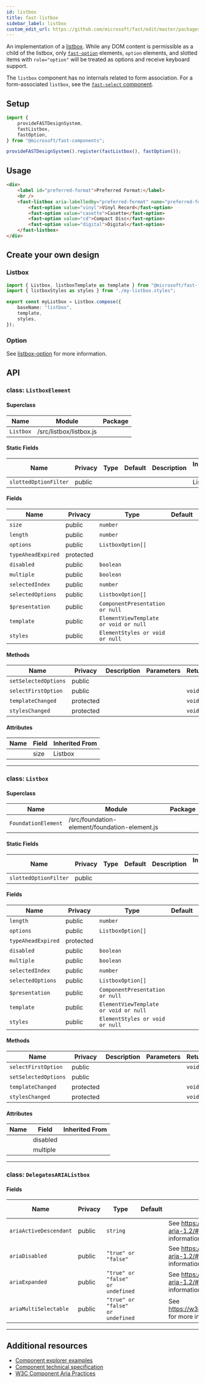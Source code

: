 ```yaml
---
id: listbox
title: fast-listbox
sidebar_label: listbox
custom_edit_url: https://github.com/microsoft/fast/edit/master/packages/web-components/fast-foundation/src/listbox/README.md
---
```


An implementation of a [listbox](https://www.w3.org/TR/wai-aria-practices-1.2/#Listbox). While any DOM content is permissible as a child of the listbox, only [`fast-option`](/docs/components/listbox-option) elements, `option` elements, and slotted items with `role="option"` will be treated as options and receive keyboard support.

The `listbox` component has no internals related to form association. For a form-associated `listbox`, see the [`fast-select` component](/docs/components/select).

## Setup

```ts
import {
    provideFASTDesignSystem,
    fastListbox,
    fastOption,
} from "@microsoft/fast-components";

provideFASTDesignSystem().register(fastListbox(), fastOption());
```

## Usage

```html live
<div>
    <label id="preferred-format">Preferred Format:</label>
    <br />
    <fast-listbox aria-labelledby="preferred-format" name="preferred-format">
        <fast-option value="vinyl">Vinyl Record</fast-option>
        <fast-option value="casette">Casette</fast-option>
        <fast-option value="cd">Compact Disc</fast-option>
        <fast-option value="digital">Digital</fast-option>
    </fast-listbox>
</div>
```

## Create your own design

### Listbox

```ts
import { Listbox, listboxTemplate as template } from "@microsoft/fast-foundation";
import { listboxStyles as styles } from "./my-listbox.styles";

export const myListbox = Listbox.compose({
    baseName: "listbox",
    template,
    styles,
});
```

### Option

See [listbox-option](/docs/components/listbox-option) for more information.

## API



### class: `ListboxElement`

#### Superclass

| Name      | Module                  | Package |
| --------- | ----------------------- | ------- |
| `Listbox` | /src/listbox/listbox.js |         |

#### Static Fields

| Name                  | Privacy | Type | Default | Description | Inherited From |
| --------------------- | ------- | ---- | ------- | ----------- | -------------- |
| `slottedOptionFilter` | public  |      |         |             | Listbox        |

#### Fields

| Name               | Privacy   | Type                                  | Default | Description | Inherited From    |
| ------------------ | --------- | ------------------------------------- | ------- | ----------- | ----------------- |
| `size`             | public    | `number`                              |         |             |                   |
| `length`           | public    | `number`                              |         |             | Listbox           |
| `options`          | public    | `ListboxOption[]`                     |         |             | Listbox           |
| `typeAheadExpired` | protected |                                       |         |             | Listbox           |
| `disabled`         | public    | `boolean`                             |         |             | Listbox           |
| `multiple`         | public    | `boolean`                             |         |             | Listbox           |
| `selectedIndex`    | public    | `number`                              |         |             | Listbox           |
| `selectedOptions`  | public    | `ListboxOption[]`                     |         |             | Listbox           |
| `$presentation`    | public    | `ComponentPresentation or null`       |         |             | FoundationElement |
| `template`         | public    | `ElementViewTemplate or void or null` |         |             | FoundationElement |
| `styles`           | public    | `ElementStyles or void or null`       |         |             | FoundationElement |

#### Methods

| Name                 | Privacy   | Description | Parameters | Return | Inherited From    |
| -------------------- | --------- | ----------- | ---------- | ------ | ----------------- |
| `setSelectedOptions` | public    |             |            |        | Listbox           |
| `selectFirstOption`  | public    |             |            | `void` | Listbox           |
| `templateChanged`    | protected |             |            | `void` | FoundationElement |
| `stylesChanged`      | protected |             |            | `void` | FoundationElement |

#### Attributes

| Name | Field | Inherited From |
| ---- | ----- | -------------- |
|      | size  | Listbox        |

<hr/>



### class: `Listbox`

#### Superclass

| Name                | Module                                        | Package |
| ------------------- | --------------------------------------------- | ------- |
| `FoundationElement` | /src/foundation-element/foundation-element.js |         |

#### Static Fields

| Name                  | Privacy | Type | Default | Description | Inherited From |
| --------------------- | ------- | ---- | ------- | ----------- | -------------- |
| `slottedOptionFilter` | public  |      |         |             |                |

#### Fields

| Name               | Privacy   | Type                                  | Default | Description | Inherited From    |
| ------------------ | --------- | ------------------------------------- | ------- | ----------- | ----------------- |
| `length`           | public    | `number`                              |         |             |                   |
| `options`          | public    | `ListboxOption[]`                     |         |             |                   |
| `typeAheadExpired` | protected |                                       |         |             |                   |
| `disabled`         | public    | `boolean`                             |         |             |                   |
| `multiple`         | public    | `boolean`                             |         |             |                   |
| `selectedIndex`    | public    | `number`                              |         |             |                   |
| `selectedOptions`  | public    | `ListboxOption[]`                     |         |             |                   |
| `$presentation`    | public    | `ComponentPresentation or null`       |         |             | FoundationElement |
| `template`         | public    | `ElementViewTemplate or void or null` |         |             | FoundationElement |
| `styles`           | public    | `ElementStyles or void or null`       |         |             | FoundationElement |

#### Methods

| Name                 | Privacy   | Description | Parameters | Return | Inherited From    |
| -------------------- | --------- | ----------- | ---------- | ------ | ----------------- |
| `selectFirstOption`  | public    |             |            | `void` |                   |
| `setSelectedOptions` | public    |             |            |        |                   |
| `templateChanged`    | protected |             |            | `void` | FoundationElement |
| `stylesChanged`      | protected |             |            | `void` | FoundationElement |

#### Attributes

| Name | Field    | Inherited From |
| ---- | -------- | -------------- |
|      | disabled |                |
|      | multiple |                |

<hr/>

### class: `DelegatesARIAListbox`

#### Fields

| Name                   | Privacy | Type                             | Default | Description                                                            | Inherited From |
| ---------------------- | ------- | -------------------------------- | ------- | ---------------------------------------------------------------------- | -------------- |
| `ariaActiveDescendant` | public  | `string`                         |         | See https://www.w3.org/TR/wai-aria-1.2/#listbox for more information |                |
| `ariaDisabled`         | public  | `"true" or "false"`              |         | See https://www.w3.org/TR/wai-aria-1.2/#listbox for more information |                |
| `ariaExpanded`         | public  | `"true" or "false" or undefined` |         | See https://www.w3.org/TR/wai-aria-1.2/#listbox for more information |                |
| `ariaMultiSelectable`  | public  | `"true" or "false" or undefined` |         | See https://w3c.github.io/aria/#listbox for more information          |                |

<hr/>


## Additional resources

- [Component explorer examples](https://explore.fast.design/components/fast-listbox)
- [Component technical specification](https://github.com/microsoft/fast/blob/master/packages/web-components/fast-foundation/src/listbox/listbox.spec.md)
- [W3C Component Aria Practices](https://www.w3.org/TR/wai-aria-practices-1.2/#Listbox)

